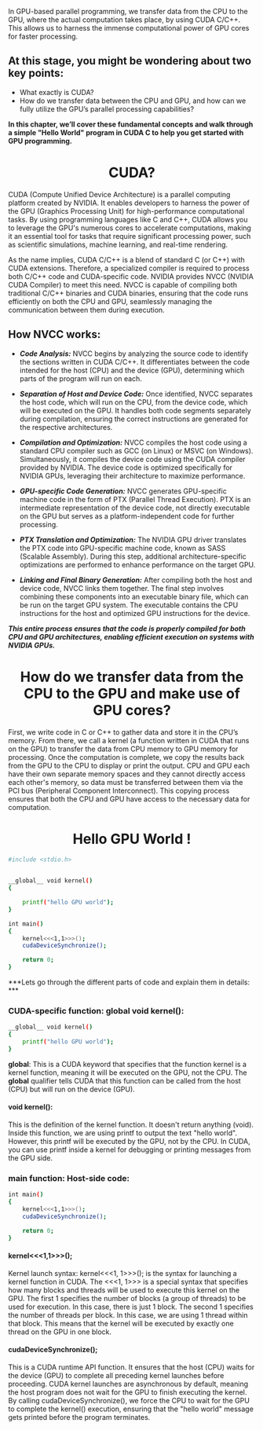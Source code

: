 In GPU-based parallel programming, we transfer data from the CPU to the GPU, where the actual computation takes place, by using CUDA C/C++. This allows us to harness the immense computational power of GPU cores for faster processing.

## At this stage, you might be wondering about two key points:

- What exactly is CUDA?
- How do we transfer data between the CPU and GPU, and how can we fully utilize the GPU’s parallel processing capabilities?

**In this chapter, we’ll cover these fundamental concepts and walk through a simple "Hello World" program in CUDA C to help you get started with GPU programming.**

<p align="center">
 <h1 align="center">CUDA?</h1>
</p>

CUDA (Compute Unified Device Architecture) is a parallel computing platform created by NVIDIA. It enables developers to harness the power of the GPU (Graphics Processing Unit) for high-performance computational tasks. By using programming languages like C and C++, CUDA allows you to leverage the GPU's numerous cores to accelerate computations, making it an essential tool for tasks that require significant processing power, such as scientific simulations, machine learning, and real-time rendering.

As the name implies, CUDA C/C++ is a blend of standard C (or C++) with CUDA extensions. Therefore, a specialized compiler is required to process both C/C++ code and CUDA-specific code. NVIDIA provides NVCC (NVIDIA CUDA Compiler) to meet this need. NVCC is capable of compiling both traditional C/C++ binaries and CUDA binaries, ensuring that the code runs efficiently on both the CPU and GPU, seamlessly managing the communication between them during execution.

## How NVCC works:

- ***Code Analysis:*** NVCC begins by analyzing the source code to identify the sections written in CUDA C/C++. It differentiates between the code intended for the host (CPU) and the device (GPU), determining which parts of the program will run on each.

- ***Separation of Host and Device Code:*** Once identified, NVCC separates the host code, which will run on the CPU, from the device code, which will be executed on the GPU. It handles both code segments separately during compilation, ensuring the correct instructions are generated for the respective architectures.

- ***Compilation and Optimization:*** NVCC compiles the host code using a standard CPU compiler such as GCC (on Linux) or MSVC (on Windows). Simultaneously, it compiles the device code using the CUDA compiler provided by NVIDIA. The device code is optimized specifically for NVIDIA GPUs, leveraging their architecture to maximize performance.

- ***GPU-specific Code Generation:*** NVCC generates GPU-specific machine code in the form of PTX (Parallel Thread Execution). PTX is an intermediate representation of the device code, not directly executable on the GPU but serves as a platform-independent code for further processing.

- ***PTX Translation and Optimization:*** The NVIDIA GPU driver translates the PTX code into GPU-specific machine code, known as SASS (Scalable Assembly). During this step, additional architecture-specific optimizations are performed to enhance performance on the target GPU.

- ***Linking and Final Binary Generation:*** After compiling both the host and device code, NVCC links them together. The final step involves combining these components into an executable binary file, which can be run on the target GPU system. The executable contains the CPU instructions for the host and optimized GPU instructions for the device.

***This entire process ensures that the code is properly compiled for both CPU and GPU architectures, enabling efficient execution on systems with NVIDIA GPUs.***


<p align="center">
 <h1 align="center">How do we transfer data from the CPU to the GPU and make use of GPU cores?</h1>
</p>

First, we write code in C or C++ to gather data and store it in the CPU’s memory. From there, we call a kernel (a function written in CUDA that runs on the GPU) to transfer the data from CPU memory to GPU memory for processing. Once the computation is complete, we copy the results back from the GPU to the CPU to display or print the output. CPU and GPU each have their own separate memory spaces and they cannot directly access each other's memory, so data must be transferred between them via the PCI bus (Peripheral Component Interconnect). This copying process ensures that both the CPU and GPU have access to the necessary data for computation.

<p align="center">
 <h1 align="center">Hello GPU World !</h1>
</p>

```sh
#include <stdio.h>


__global__ void kernel()
{

    printf("hello GPU world");
}

int main()
{
    kernel<<<1,1>>>();
    cudaDeviceSynchronize();

    return 0;
}
```
***Lets go through the different parts of code and explain them in details: ***

### CUDA-specific function: __global__ void kernel():
```sh
__global__ void kernel()
{
    printf("hello GPU world");
}
```
__global__: This is a CUDA keyword that specifies that the function kernel is a kernel function, meaning it will be executed on the GPU, not the CPU. The __global__ qualifier tells CUDA that this function can be called from the host (CPU) but will run on the device (GPU).

#### void kernel():
This is the definition of the kernel function. It doesn't return anything (void). Inside this function, we are using printf to output the text "hello world". However, this printf will be executed by the GPU, not by the CPU. In CUDA, you can use printf inside a kernel for debugging or printing messages from the GPU side.

### main function: Host-side code:
```sh
int main()
{
    kernel<<<1,1>>>();
    cudaDeviceSynchronize();

    return 0;
}
```

#### kernel<<<1,1>>>();
Kernel launch syntax: kernel<<<1, 1>>>(); is the syntax for launching a kernel function in CUDA. The <<<1, 1>>> is a special syntax that specifies how many blocks and threads will be used to execute this kernel on the GPU. The first 1 specifies the number of blocks (a group of threads) to be used for execution. In this case, there is just 1 block. The second 1 specifies the number of threads per block. In this case, we are using 1 thread within that block. This means that the kernel will be executed by exactly one thread on the GPU in one block.

#### cudaDeviceSynchronize();
This is a CUDA runtime API function. It ensures that the host (CPU) waits for the device (GPU) to complete all preceding kernel launches before proceeding. CUDA kernel launches are asynchronous by default, meaning the host program does not wait for the GPU to finish executing the kernel. By calling cudaDeviceSynchronize(), we force the CPU to wait for the GPU to complete the kernel() execution, ensuring that the "hello world" message gets printed before the program terminates.
